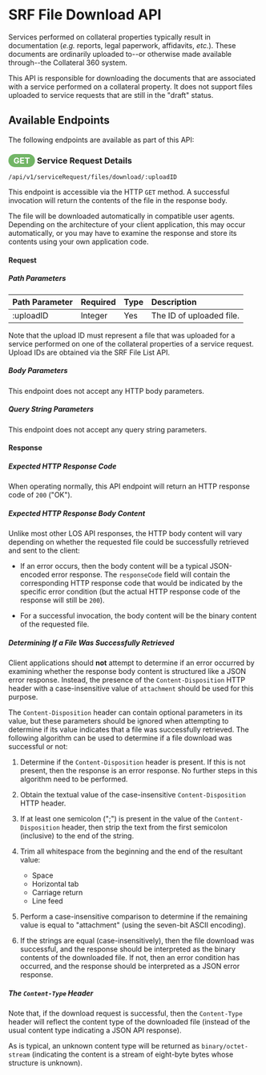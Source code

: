 # SRF File Download API

Services performed on collateral properties typically result
in documentation (_e.g._ reports, legal paperwork, affidavits,
_etc._). These documents are ordinarily uploaded to--or
otherwise made available through--the Collateral 360 system.

This API is responsible for downloading the documents that
are associated with a service performed on a collateral
property. It does not support files uploaded to service
requests that are still in the "draft" status.

## Available Endpoints

The following endpoints are available as part of this API:

### <span style="background-color: #72b566; font-weight: bold; color: #ffffff; padding: 3px 10px; border-radius: 14px;">GET</span> **Service Request Details**

```text
/api/v1/serviceRequest/files/download/:uploadID
```

This endpoint is accessible via the HTTP `GET` method. A
successful invocation will return the contents of the file
in the response body.

The file will be downloaded automatically in compatible
user agents. Depending on the architecture of your client
application, this may occur automatically, or you may have
to examine the response and store its contents using your
own application code.

#### Request

##### Path Parameters

| Path Parameter | Required | Type | Description |
| :--- | :--- | :--- | :--- |
| :uploadID | Integer | Yes | The ID of uploaded file. |

Note that the upload ID must represent a file that was uploaded
for a service performed on one of the collateral properties
of a service request. Upload IDs are obtained via the
SRF File List API.

##### Body Parameters

This endpoint does not accept any HTTP body parameters.

##### Query String Parameters

This endpoint does not accept any query string parameters.

#### Response

##### Expected HTTP Response Code

When operating normally, this API endpoint will return
an HTTP response code of `200` ("OK").

##### Expected HTTP Response Body Content

Unlike most other LOS API responses, the HTTP body content
will vary depending on whether the requested file could be
successfully retrieved and sent to the client:

  * If an error occurs, then the body content will be a
    typical JSON-encoded error response. The `responseCode`
    field will contain the corresponding HTTP response code
    that would be indicated by the specific error condition
    (but the actual HTTP response code of the response will
    still be `200`).

  * For a successful invocation, the body content will be
    the binary content of the requested file.
    
##### Determining If a File Was Successfully Retrieved

Client applications should **not** attempt to determine if an
error occurred by examining whether the response body content
is structured like a JSON error response. Instead, the presence
of the `Content-Disposition` HTTP header with a case-insensitive
value of `attachment` should be used for this purpose.

The `Content-Disposition` header can contain optional
parameters in its value, but these parameters should be ignored
when attempting to determine if its value indicates that a file
was successfully retrieved. The following algorithm can be used
to determine if a file download was successful or not:

  1) Determine if the `Content-Disposition` header is present.
     If this is not present, then the response is an error
     response. No further steps in this algorithm need to
     be performed.
  
  2) Obtain the textual value of the case-insensitive
     `Content-Disposition` HTTP header.
     
  3) If at least one semicolon (";") is present in the value
     of the `Content-Disposition` header, then strip the text
     from the first semicolon (inclusive) to the end of the
     string.
     
  4) Trim all whitespace from the beginning and the end of the
     resultant value:
     
       * Space
       * Horizontal tab
       * Carriage return
       * Line feed
       
  5) Perform a case-insensitive comparison to determine if the
     remaining value is equal to "attachment" (using the
     seven-bit ASCII encoding).
     
  6) If the strings are equal (case-insensitively), then the
     file download was successful, and the response should be
     interpreted as the binary contents of the downloaded file.
     If not, then an error condition has occurred, and the
     response should be interpreted as a JSON error response.

##### The `Content-Type` Header

Note that, if the download request is successful, then the
`Content-Type` header will reflect the content type of the
downloaded file (instead of the usual content type indicating
a JSON API response).

As is typical, an unknown content type will be returned as
`binary/octet-stream` (indicating the content is a stream
of eight-byte bytes whose structure is unknown).
